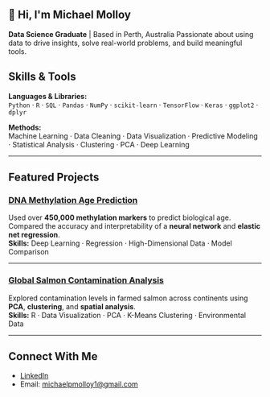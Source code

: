 ## 👋 Hi, I'm Michael Molloy 

**Data Science Graduate** | Based in Perth, Australia 
Passionate about using data to drive insights, solve real-world problems, and build meaningful tools.  



## Skills & Tools

**Languages & Libraries:**  
`Python` · `R` · `SQL` · `Pandas` · `NumPy` · `scikit-learn` · `TensorFlow` · `Keras` · `ggplot2` · `dplyr`


**Methods:**  
Machine Learning · Data Cleaning · Data Visualization · Predictive Modeling · Statistical Analysis · Clustering · PCA · Deep Learning

---

## Featured Projects

### [DNA Methylation Age Prediction](https://github.com/michaelpmolloy/Dna-Age-Predictions)
Used over **450,000 methylation markers** to predict biological age. Compared the accuracy and interpretability of a **neural network** and **elastic net regression**.  
**Skills:** Deep Learning · Regression · High-Dimensional Data · Model Comparison

---

### [Global Salmon Contamination Analysis](https://github.com/michaelpmolloy/Salmon-Contamination-Analysis)
Explored contamination levels in farmed salmon across continents using **PCA**, **clustering**, and **spatial analysis**.  
**Skills:** R · Data Visualization · PCA · K-Means Clustering · Environmental Data

---


## Connect With Me

- [LinkedIn](https://www.linkedin.com/in/michael-molloy-85868129b/)
- Email: [michaelpmolloy1@gmail.com](mailto:michaelpmolloy1@gmail.com)

<!--
**michaelpmolloy/michaelpmolloy** is a ✨ _special_ ✨ repository because its `README.md` (this file) appears on your GitHub profile.

Here are some ideas to get you started:

- 🔭 I’m currently working on ...
- 🌱 I’m currently learning ...
- 👯 I’m looking to collaborate on ...
- 🤔 I’m looking for help with ...
- 💬 Ask me about ...
- 📫 How to reach me: ...
- 😄 Pronouns: ...
- ⚡ Fun fact: ...
-->
